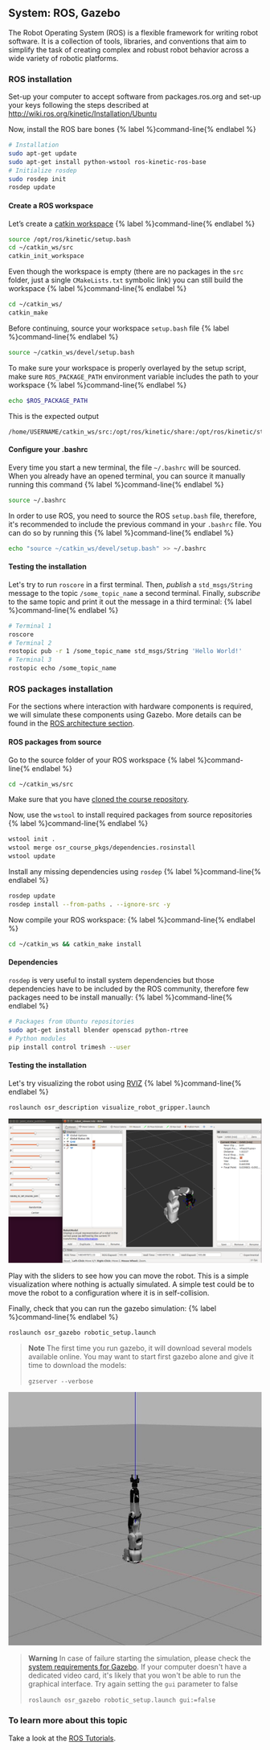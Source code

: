 ## System: ROS, Gazebo

The Robot Operating System (ROS) is a flexible framework for writing robot
software. It is a collection of tools, libraries, and conventions that aim to
simplify the task of creating complex and robust robot behavior across a wide
variety of robotic platforms.

### ROS installation
Set-up your computer to accept software from packages.ros.org and set-up your
keys following the steps described at http://wiki.ros.org/kinetic/Installation/Ubuntu

Now, install the ROS bare bones
{% label %}command-line{% endlabel %}
```bash
# Installation
sudo apt-get update
sudo apt-get install python-wstool ros-kinetic-ros-base
# Initialize rosdep
sudo rosdep init
rosdep update
```

#### Create a ROS workspace

Let’s create a [catkin workspace](http://wiki.ros.org/catkin/workspaces)
{% label %}command-line{% endlabel %}
```bash
source /opt/ros/kinetic/setup.bash
cd ~/catkin_ws/src
catkin_init_workspace
```

Even though the workspace is empty (there are no packages in the `src` folder,
just a single `CMakeLists.txt` symbolic link) you can still build the workspace
{% label %}command-line{% endlabel %}
```bash
cd ~/catkin_ws/
catkin_make
```

Before continuing, source your workspace `setup.bash` file
{% label %}command-line{% endlabel %}
```bash
source ~/catkin_ws/devel/setup.bash
```

To make sure your workspace is properly overlayed by the setup script, make
sure `ROS_PACKAGE_PATH` environment variable includes the path to your
workspace
{% label %}command-line{% endlabel %}
```bash
echo $ROS_PACKAGE_PATH
```

This is the expected output
```
/home/USERNAME/catkin_ws/src:/opt/ros/kinetic/share:/opt/ros/kinetic/stacks
```

#### Configure your .bashrc
Every time you start a new terminal, the file `~/.bashrc` will be sourced. When
you already have an opened terminal, you can source it manually running this
command
{% label %}command-line{% endlabel %}
```bash
source ~/.bashrc
```

In order to use ROS, you need to source the ROS `setup.bash` file, therefore,
it's recommended to include the previous command in your `.bashrc` file.
You can do so by running this
{% label %}command-line{% endlabel %}
```bash
echo "source ~/catkin_ws/devel/setup.bash" >> ~/.bashrc
```

#### Testing the installation
Let's try to run `roscore` in a first terminal. Then, *publish* a `std_msgs/String`
message to the topic `/some_topic_name` a second terminal. Finally, *subscribe*
to the same topic and print it out the message in a third terminal:
{% label %}command-line{% endlabel %}
```bash
# Terminal 1
roscore
# Terminal 2
rostopic pub -r 1 /some_topic_name std_msgs/String 'Hello World!'
# Terminal 3
rostopic echo /some_topic_name
```

### ROS packages installation
For the sections where interaction with hardware components is required,
we will simulate these components using Gazebo. More details can be found in
the [ROS architecture section](../system/architecture.md).

#### ROS packages from source
Go to the source folder of your ROS workspace
{% label %}command-line{% endlabel %}
```bash
cd ~/catkin_ws/src
```

Make sure that you have [cloned the course repository](../installation/basic_tools.md#git).

Now, use the `wstool` to install required packages from source repositories
{% label %}command-line{% endlabel %}
```bash
wstool init .
wstool merge osr_course_pkgs/dependencies.rosinstall
wstool update
```

Install any missing dependencies using `rosdep`
{% label %}command-line{% endlabel %}
```bash
rosdep update
rosdep install --from-paths . --ignore-src -y
```

Now compile your ROS workspace:
{% label %}command-line{% endlabel %}
```bash
cd ~/catkin_ws && catkin_make install
```

#### Dependencies
`rosdep` is very useful to install system dependencies but those dependencies
have to be included by the ROS community, therefore few packages need to be
install manually:
{% label %}command-line{% endlabel %}
```bash
# Packages from Ubuntu repositories
sudo apt-get install blender openscad python-rtree
# Python modules
pip install control trimesh --user
```

#### Testing the installation
Let's try visualizing the robot using [RVIZ](wiki.ros.org/rviz)
{% label %}command-line{% endlabel %}
```bash
roslaunch osr_description visualize_robot_gripper.launch
```
![Robot visualization in RVIZ](../assets/denso_in_rviz.png)

Play with the sliders to see how you can move the robot. This is a simple
visualization where nothing is actually simulated. A simple test could be to
move the robot to a configuration where it is in self-collision.

Finally, check that you can run the gazebo simulation:
{% label %}command-line{% endlabel %}
```bash
roslaunch osr_gazebo robotic_setup.launch
```

> **Note** The first time you run gazebo, it will download several models
available online. You may want to start first gazebo alone and give it time to
download the models:
>
> `gzserver --verbose`

![Robot simulation in Gazebo](../assets/denso_in_gazebo.jpg)

> **Warning** In case of failure starting the simulation, please check the
[system requirements for Gazebo](http://gazebosim.org/tutorials?tut=guided_b1&cat=#Systemrequirements).
If your computer doesn't have a dedicated video card, it's likely that you
won't be able to run the graphical interface. Try again setting the `gui`
parameter to false
>
> `roslaunch osr_gazebo robotic_setup.launch gui:=false`

### To learn more about this topic
Take a look at the [ROS Tutorials](http://wiki.ros.org/ROS/Tutorials).
